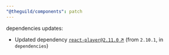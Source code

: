 ```yaml
---
"@theguild/components": patch
---
```

dependencies updates:
  - Updated dependency [`react-player@2.11.0` ↗︎](https://www.npmjs.com/package/react-player/v/2.11.0) (from `2.10.1`, in `dependencies`)
